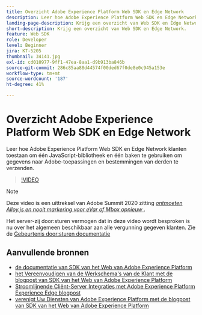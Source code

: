 ```yaml
---
title: Overzicht Adobe Experience Platform Web SDK en Edge Network
description: Leer hoe Adobe Experience Platform Web SDK en Edge Network klanten toestaan om één JavaScript-bibliotheek en één baken te gebruiken om gegevens naar Adobe-toepassingen en bestemmingen van derden te verzenden.
landing-page-description: Krijg een overzicht van Web SDK en Edge Network.
short-description: Krijg een overzicht van Web SDK en Edge Network.
feature: Web SDK
role: Developer
level: Beginner
jira: KT-5205
thumbnail: 34141.jpg
exl-id: cd010977-9ff1-47ea-8aa1-d9b913ba846b
source-git-commit: 286c85aa88d44574f00ded67f0de8e0c945a153e
workflow-type: tm+mt
source-wordcount: '187'
ht-degree: 41%

---
```


# Overzicht Adobe Experience Platform Web SDK en Edge Network

Leer hoe Adobe Experience Platform Web SDK en Edge Network klanten toestaan om één JavaScript-bibliotheek en één baken te gebruiken om gegevens naar Adobe-toepassingen en bestemmingen van derden te verzenden.

>[!VIDEO](https://video.tv.adobe.com/v/34141?learn=on&enablevpops)

>[!NOTE]
>
>Deze video is een uittreksel van Adobe Summit 2020 zitting *[ontmoeten Alloy.js en nooit markering voor eVar of Mbox opnieuw ](https://business.adobe.com/summit/2020/with-alloy-js-never-tag-for-an-evar-or-mbox-again.html)*.
>
>Het server-zij door:sturen vermogen dat in deze video wordt besproken is nu over het algemeen beschikbaar aan alle vergunning gegeven klanten. Zie de [ Gebeurtenis door:sturen documentatie ](https://experienceleague.adobe.com/docs/experience-platform/tags/event-forwarding/overview.html)

## Aanvullende bronnen

* [ de documentatie van SDK van het Web van Adobe Experience Platform ](https://experienceleague.adobe.com/docs/experience-platform/edge/home.html)
* [ het Vereenvoudigen van de Werkschema&#39;s van de Klant met de blogpost van SDK van het Web van Adobe Experience Platform ](https://medium.com/adobetech/simplifying-customer-workflows-with-adobe-experience-platform-web-sdk-4e54fe134f4a)
* [ Stroomlijnende Cliënt-Server Integraties met Adobe Experience Platform Experience Edge blogpost ](https://medium.com/adobetech/streamlining-client-server-integrations-with-adobe-experience-platform-experience-edge-1caaef887172)
* [ verenigt Uw Diensten van Adobe Experience Platform met de blogpost van SDK van het Web van Adobe Experience Platform ](https://medium.com/adobetech/unify-your-adobe-experience-platform-services-with-adobe-experience-platform-web-sdk-75cf6851a9fc)
